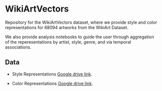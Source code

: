 # WikiArtVectors
Repository for the WikiArtVectors dataset, where we provide style and color representations for 68094 artworks from the WikiArt Dataset.

We also provide analysis notebooks to guide the user through aggregation of the reperesentations by artist, style, genre, and via temporal associations. 

## Data

- Style Representations [Google drive link](https://drive.google.com/file/d/1-7qiMUDv74E84FHPDklC8S0a7xQ6mMRY/view?usp=sharing).

- Color Representations [Google drive link](https://drive.google.com/file/d/19Z_0SsqezUa24_QU8VyNjYxp5pj1zU5E/view?usp=sharing). 
